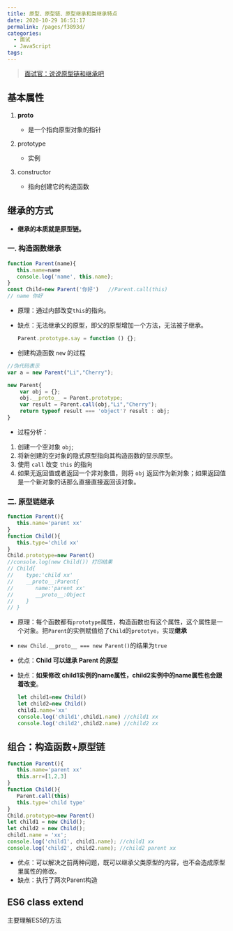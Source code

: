 ```yaml
---
title: 原型、原型链、原型继承和类继承特点
date: 2020-10-29 16:51:17
permalink: /pages/f3893d/
categories: 
  - 面试
  - JavaScript
tags: 
---
```


> [面试官：说说原型链和继承吧](https://juejin.im/post/6844904151332159501)

## 基本属性

1. __proto__

   - 是一个指向原型对象的指针

2. prototype
  
   - 实例

3. constructor

   - 指向创建它的构造函数

## 继承的方式

- **继承的本质就是原型链。**

### 一. 构造函数继承

```js
function Parent(name){
   this.name=name
   console.log('name', this.name);
}
const Child=new Parent('你好')   //Parent.call(this)
// name 你好
```

- 原理：通过内部改变`this`的指向。
- 缺点：无法继承父的原型，即父的原型增加一个方法，无法被子继承。

   ```js
   Parent.prototype.say = function () {};
   ```

- 创建构造函数 `new` 的过程

```js
//伪代码表示
var a = new Parent("Li","Cherry");

new Parent{
    var obj = {};
    obj.__proto__ = Parent.prototype;
    var result = Parent.call(obj,"Li","Cherry");
    return typeof result === 'object'? result : obj;
}
```

- 过程分析：

1. 创建一个空对象 `obj`;
2. 将新创建的空对象的隐式原型指向其构造函数的显示原型。
3. 使用 `call` 改变 `this` 的指向
4. 如果无返回值或者返回一个非对象值，则将 `obj` 返回作为新对象；如果返回值是一个新对象的话那么直接直接返回该对象。

### 二. 原型链继承

```js
function Parent(){
   this.name='parent xx'
}
function Child(){
   this.type='child xx'
}
Child.prototype=new Parent()
//console.log(new Child()) 打印结果
// Child{
//    type:'child xx'
//    __proto__:Parent{
//       name:'parent xx'
//       __proto__:Object
//    }
// }
```

- 原理：每个函数都有`prototype`属性，构造函数也有这个属性，这个属性是一个对象。把`Parent`的实例赋值给了`Child`的`prototye`，实现**继承**
- `new Child.__proto__ === new Parent()`的结果为`true`
- 优点：**Child 可以继承 Parent 的原型**
- 缺点：**如果修改 child1实例的name属性，child2实例中的name属性也会跟着改变**。

   ```js
   let child1=new Child()
   let child2=new Child()
   child1.name='xx'
   console.log('child1',child1.name) //child1 xx
   console.log('child2',child2.name) //child2 xx
   ```

## 组合：构造函数+原型链

```js
function Parent(){
   this.name='parent xx'
   this.arr=[1,2,3]
}
function Child(){
   Parent.call(this)
   this.type='child type'
}
Child.prototype=new Parent()
let child1 = new Child();
let child2 = new Child();
child1.name = 'xx';
console.log('child1', child1.name); //child1 xx
console.log('child2', child2.name); //child2 parent xx
```

- 优点：可以解决之前两种问题，既可以继承父类原型的内容，也不会造成原型里属性的修改。
- 缺点：执行了两次Parent构造

## ES6 class extend

主要理解ES5的方法
